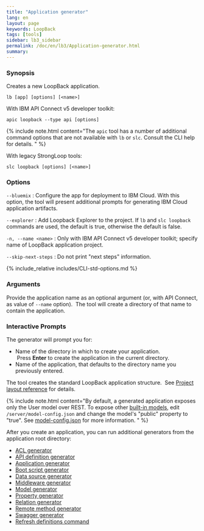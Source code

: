 ```yaml
---
title: "Application generator"
lang: en
layout: page
keywords: LoopBack
tags: [tools]
sidebar: lb3_sidebar
permalink: /doc/en/lb3/Application-generator.html
summary:
---
```


### Synopsis

Creates a new LoopBack application.

```
lb [app] [options] [<name>]
```

With IBM API Connect v5 developer toolkit:

```
apic loopback --type api [options]
```

{% include note.html content="The `apic` tool has a number of additional command options that are
not available with `lb` or `slc`.  Consult the CLI help for details.
" %}

With legacy StrongLoop tools:

```
slc loopback [options] [<name>]
```

### Options

`--bluemix`
: Configure the app for deployment to IBM Cloud. With this option, the tool will present   additional prompts for generating IBM Cloud application artifacts.

`--explorer`
: Add Loopback Explorer to the project. If `lb` and `slc loopback` commands are used, the default is true, otherwise the default is false.

`-n, --name <name>`
: Only with IBM API Connect v5 developer toolkit; specify name of LoopBack application project.

`--skip-next-steps`
: Do not print "next steps" information.

{% include_relative includes/CLI-std-options.md %}

### Arguments

Provide the application name as an optional argument (or, with API Connect, as value of `--name` option).  The tool will create a directory of that name to contain the application.

### Interactive Prompts

The generator will prompt you for:

* Name of the directory in which to create your application.  Press **Enter** to create the application in the current directory.
* Name of the application, that defaults to the directory name you previously entered.

The tool creates the standard LoopBack application structure.  See [Project layout reference](Project-layout-reference.html) for details.

{% include note.html content="By default, a generated application exposes only the User model over REST.
To expose other [built-in models](Using-built-in-models.html), edit `/server/model-config.json` and change the model's \"public\" property to \"true\".
See [model-config.json](model-config.json.html) for more information.
" %}

After you create an application, you can run additional generators from the application root directory:

* [ACL generator](ACL-generator.html)
* [API definition generator](API-definition-generator.html)
* [Application generator](Application-generator.html)
* [Boot script generator](Boot-script-generator.html)
* [Data source generator](Data-source-generator.html)
* [Middleware generator](Middleware-generator.html)
* [Model generator](Model-generator.html)
* [Property generator](Property-generator.html)
* [Relation generator](Relation-generator.html)
* [Remote method generator](Remote-method-generator.html)
* [Swagger generator](Swagger-generator.html)
* [Refresh definitions command](Refresh-definitions-command.html)
